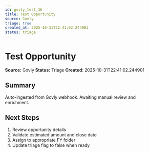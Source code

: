 ```yaml
---
id: govly_test_16
title: Test Opportunity
source: Govly
triage: true
created_at: 2025-10-31T22:41:02.244901
status: triage
---
```


# Test Opportunity

**Source:** Govly
**Status:** Triage
**Created:** 2025-10-31T22:41:02.244901

## Summary

Auto-ingested from Govly webhook. Awaiting manual review and enrichment.

## Next Steps

1. Review opportunity details
2. Validate estimated amount and close date
3. Assign to appropriate FY folder
4. Update triage flag to false when ready
